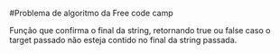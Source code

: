 #Problema de algoritmo da Free code camp

Função que confirma o final da string, retornando true ou false caso
o target passado não esteja contido no final da string passada.